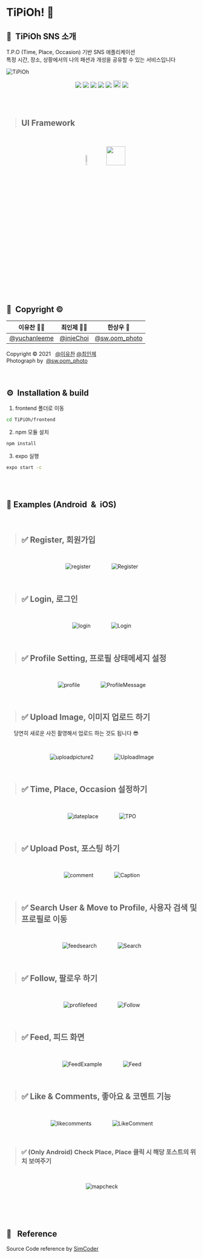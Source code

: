 # TiPiOh! 🌈
## 👋 &nbsp;TiPiOh SNS 소개
T.P.O (Time, Place, Occasion) 기반 SNS 애플리케이션<br>
특정 시간, 장소, 상황에서의 나의 패션과 개성을 공유할 수 있는 서비스입니다

![TiPiOh](https://user-images.githubusercontent.com/44153216/105630072-170a9780-5e8a-11eb-9e31-c9045b69f4ef.jpeg)
<br>

<p align='center'>
    <img src="https://img.shields.io/badge/ReactNative-v17.0.1-blue?logo=React"/>
    <img src="https://img.shields.io/badge/Firebase-v8.2.4-red?logo=Firebase">
    <img src="https://img.shields.io/badge/Expo-v40.0.1-black?logo=Expo">
    <img src="https://img.shields.io/badge/ReactRedux-v7.2.2-violet?logo=Redux">
    <img src="https://img.shields.io/badge/Javascript-v1.0.0-yellow?logo=Javascript">
    <img src="https://i.imgur.com/oMcxwZ0.png" alt="Eva Design System" height="20px" />
    <img src="https://img.shields.io/badge/eslint-^7.11.0-yellow?logo=eslint">
</p>
<br><br>

> ## UI Framework
<br>
<p align='center'>
    <img src="https://user-images.githubusercontent.com/44153216/105625353-064b2900-5e6c-11eb-80dd-c0d125e04f26.png" width="8.3%"></img>
    &nbsp;&nbsp;&nbsp;&nbsp;&nbsp;&nbsp;
    <img src="https://user-images.githubusercontent.com/44153216/105625387-48746a80-5e6c-11eb-80e8-acbc8431e86e.png" height="50"></img>
</p>

<br>

#

## 🔐 &nbsp;Copyright ©️

| 이유찬 🧑‍💻 | 최인제 🧑‍💻 | 한상우 📸 | 
|-----|-----|-----|
|[@yuchanleeme](https://github.com/yuchanleeme)|[@injeChoi](https://github.com/injeChoi)|[@sw.oom_photo](https://www.instagram.com/sw.oom_photo)|


Copyright ©️ 2021 &nbsp; [@이유찬](https://github.com/yuchanleeme) [@최인제](https://github.com/injeChoi)
<br>
Photograph by &nbsp;[@sw.oom_photo](https://www.instagram.com/sw.oom_photo)
<br><br><br>


## ⚙️&nbsp;&nbsp;Installation & build
1. frontend 폴더로 이동
```bash
cd TiPiOh/frontend
```
2. npm 모듈 설치
```bash
npm install
```
3. expo 실행
```bash
expo start -c
```

<br><br>

## 📱 Examples (Android &nbsp;&&nbsp; iOS)
<br>

> ## ✅ Register, 회원가입
<br>

<center>

![register](https://user-images.githubusercontent.com/48426909/105622325-05a69880-5e54-11eb-98f2-63906cfd185f.gif)
&nbsp;&nbsp;&nbsp;&nbsp;&nbsp;&nbsp;&nbsp;&nbsp;&nbsp;&nbsp;&nbsp;&nbsp;
![Register](https://user-images.githubusercontent.com/44153216/105624325-3e4e6e00-5e64-11eb-8e47-23e1c501edcc.gif)
</center>

<br>

> ## ✅ Login, 로그인
<br>
<center>

![login](https://user-images.githubusercontent.com/48426909/105622181-70ef6b00-5e52-11eb-9997-b9b4a6ff2503.gif)
&nbsp;&nbsp;&nbsp;&nbsp;&nbsp;&nbsp;&nbsp;&nbsp;&nbsp;&nbsp;&nbsp;&nbsp;
![Login](https://user-images.githubusercontent.com/44153216/105624332-4efee400-5e64-11eb-929d-660b14517174.gif)
</center>

<br>

> ## ✅ Profile Setting, 프로필 상태메세지 설정
<br>
<center>

![profile](https://user-images.githubusercontent.com/48426909/105622385-a1380900-5e54-11eb-89e8-22626060f484.gif)
&nbsp;&nbsp;&nbsp;&nbsp;&nbsp;&nbsp;&nbsp;&nbsp;&nbsp;&nbsp;&nbsp;&nbsp;
![ProfileMessage](https://user-images.githubusercontent.com/44153216/105624339-5b833c80-5e64-11eb-96c3-eaf5305db077.gif)
</center>

<br>

> ## ✅ Upload Image, 이미지 업로드 하기
&nbsp;&nbsp;&nbsp;&nbsp;&nbsp;당연히 새로운 사진 촬영해서 업로드 하는 것도 됩니다 😎

<br>
<center>

![uploadpicture2](https://user-images.githubusercontent.com/48426909/105623254-c2502800-5e5b-11eb-8d8e-3eeae351b19d.gif)
&nbsp;&nbsp;&nbsp;&nbsp;&nbsp;&nbsp;&nbsp;&nbsp;&nbsp;&nbsp;&nbsp;&nbsp;
![UploadImage](https://user-images.githubusercontent.com/44153216/105624418-e19f8300-5e64-11eb-8abd-2192852c4ded.gif)
</center>

<br>

> ## ✅ Time, Place, Occasion 설정하기
<br>
<center>

![dateplace](https://user-images.githubusercontent.com/48426909/105623328-31c61780-5e5c-11eb-99e2-b6f77ff8c11f.gif)
&nbsp;&nbsp;&nbsp;&nbsp;&nbsp;&nbsp;&nbsp;&nbsp;&nbsp;&nbsp;&nbsp;&nbsp;
![TPO](https://user-images.githubusercontent.com/44153216/105624463-435fed00-5e65-11eb-9799-5678dd5d6197.gif)
</center>

<br>

> ## ✅ Upload Post, 포스팅 하기
<br>
<center>

![comment](https://user-images.githubusercontent.com/48426909/105623393-b9138b00-5e5c-11eb-9dc2-d160da6090f8.gif)
&nbsp;&nbsp;&nbsp;&nbsp;&nbsp;&nbsp;&nbsp;&nbsp;&nbsp;&nbsp;&nbsp;&nbsp;
![Caption](https://user-images.githubusercontent.com/44153216/105624498-84580180-5e65-11eb-9d8d-08c5c3131bc4.gif)
</center>

<br>

> ## ✅ Search User & Move to Profile, 사용자 검색 및 프로필로 이동
<br>
<center>

![feedsearch](https://user-images.githubusercontent.com/48426909/105623926-ecf0af80-5e60-11eb-85fd-62a392736101.gif)
&nbsp;&nbsp;&nbsp;&nbsp;&nbsp;&nbsp;&nbsp;&nbsp;&nbsp;&nbsp;&nbsp;&nbsp;
![Search](https://user-images.githubusercontent.com/44153216/105624511-920d8700-5e65-11eb-9584-05f7f58c5711.gif)
</center>

<br>

> ## ✅ Follow, 팔로우 하기
<br>
<center>

![profilefeed](https://user-images.githubusercontent.com/48426909/105623914-e2ceb100-5e60-11eb-8bc8-fdfe01f766a8.gif)
&nbsp;&nbsp;&nbsp;&nbsp;&nbsp;&nbsp;&nbsp;&nbsp;&nbsp;&nbsp;&nbsp;&nbsp;
![Follow](https://user-images.githubusercontent.com/44153216/105624521-9df94900-5e65-11eb-95a5-f98b20723d59.gif)
</center>

<br>

> ## ✅ Feed, 피드 화면
<br>
<center>

![FeedExample](https://user-images.githubusercontent.com/48426909/105624517-9a65c200-5e65-11eb-816e-7de2e931ad38.gif)
&nbsp;&nbsp;&nbsp;&nbsp;&nbsp;&nbsp;&nbsp;&nbsp;&nbsp;&nbsp;&nbsp;&nbsp;
![Feed](https://user-images.githubusercontent.com/44153216/105624675-f8df7000-5e66-11eb-9016-d0572c88acda.gif)
</center>

<br>

> ## ✅ Like & Comments, 좋아요 & 코멘트 기능
<br>
<center>

![likecomments](https://user-images.githubusercontent.com/48426909/105624135-b1ef7b80-5e62-11eb-98a1-cd277e312b87.gif)
&nbsp;&nbsp;&nbsp;&nbsp;&nbsp;&nbsp;&nbsp;&nbsp;&nbsp;&nbsp;&nbsp;&nbsp;
![LikeComment](https://user-images.githubusercontent.com/44153216/105624683-04329b80-5e67-11eb-8d37-86ef550eaed8.gif)
</center>

<br>

> ### ✅ (Only Android) Check Place, Place 클릭 시 해당 포스트의 위치 보여주기
<br>
<center>

![mapcheck](https://user-images.githubusercontent.com/48426909/105624235-7ef9b780-5e63-11eb-821c-27961549399e.gif)
</center>

<br><br><br>

#
## 🔗 &nbsp; Reference
Source Code reference by [SimCoder](https://github.com/SimCoderYoutube/InstagramClone)


